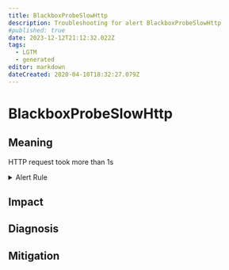 ```yaml
---
title: BlackboxProbeSlowHttp
description: Troubleshooting for alert BlackboxProbeSlowHttp
#published: true
date: 2023-12-12T21:12:32.022Z
tags: 
  - LGTM
  - generated
editor: markdown
dateCreated: 2020-04-10T18:32:27.079Z
---
```


# BlackboxProbeSlowHttp

## Meaning
[//]: # "Short paragraph that explains what the alert means"
HTTP request took more than 1s

<details>
  <summary>Alert Rule</summary>

{{% rule "blackbox/blackbox-exporter.yml" "BlackboxProbeSlowHttp" %}}

{{% comment %}}

```yaml
alert: BlackboxProbeSlowHttp
expr: avg_over_time(probe_http_duration_seconds[1m]) > 1
for: 1m
labels:
    severity: warning
annotations:
    summary: Blackbox probe slow HTTP (instance {{ $labels.instance }})
    description: |-
        HTTP request took more than 1s
          VALUE = {{ $value }}
          LABELS = {{ $labels }}
    runbook: https://github.com/srerun/prometheus-alerts/blob/main/content/runbooks/blackbox-exporter/BlackboxProbeSlowHttp.md

```

{{% /comment %}}

</details>


## Impact
[//]: # "What could / will happen if the alert is not addressed"



## Diagnosis
[//]: # "Steps to take to identify the cause of the problem"



## Mitigation
[//]: # "The steps necessary to resolve the alert"

